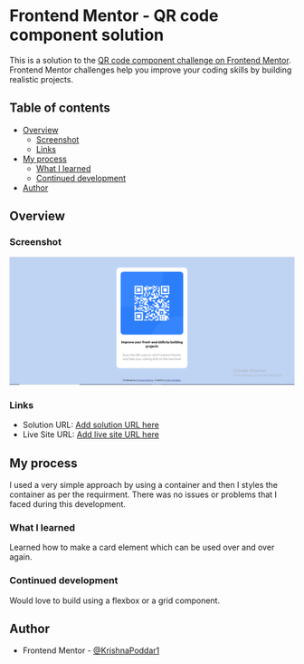 # Frontend Mentor - QR code component solution

This is a solution to the [QR code component challenge on Frontend Mentor](https://www.frontendmentor.io/challenges/qr-code-component-iux_sIO_H). Frontend Mentor challenges help you improve your coding skills by building realistic projects. 

## Table of contents

- [Overview](#overview)
  - [Screenshot](#screenshot)
  - [Links](#links)
- [My process](#my-process)
  - [What I learned](#what-i-learned)
  - [Continued development](#continued-development)
- [Author](#author)


## Overview

### Screenshot

![Screenshot](OutputScreenshot-1.PNG)

### Links

- Solution URL: [Add solution URL here](https://github.com/KrishnaPoddar1/QRCodeComponent.git)
- Live Site URL: [Add live site URL here]( https://krishnapoddar1.github.io/QRCodeComponent/)

## My process

I used a very simple approach by using a container and then I styles the container as per the requirment.
There was no issues or problems that I faced during this development.


### What I learned

Learned how to make a card element which can be used over and over again.


### Continued development

Would love to build using a flexbox or a grid component. 


## Author

- Frontend Mentor - [@KrishnaPoddar1](https://www.frontendmentor.io/profile/KrishnaPoddar1)


